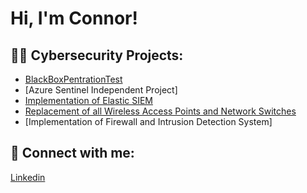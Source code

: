 <h1>Hi, I'm Connor! </h1>

<h2>👨‍💻 Cybersecurity Projects:</h2>


  - [BlackBoxPentrationTest](https://github.com/cjb1821/BlackBoxPentrationTest)
  - [Azure Sentinel Independent Project]
  - [Implementation of Elastic SIEM](https://github.com/cjb1821/Elastic-SIEM)
  - [Replacement of all Wireless Access Points and Network Switches](https://github.com/cjb1821/WAPS-Network-Switches)
  - [Implementation of Firewall and Intrusion Detection System]


<h2> 🤳 Connect with me:</h2>

[Linkedin](https://www.linkedin.com/in/connor-bressler-004036233/)


